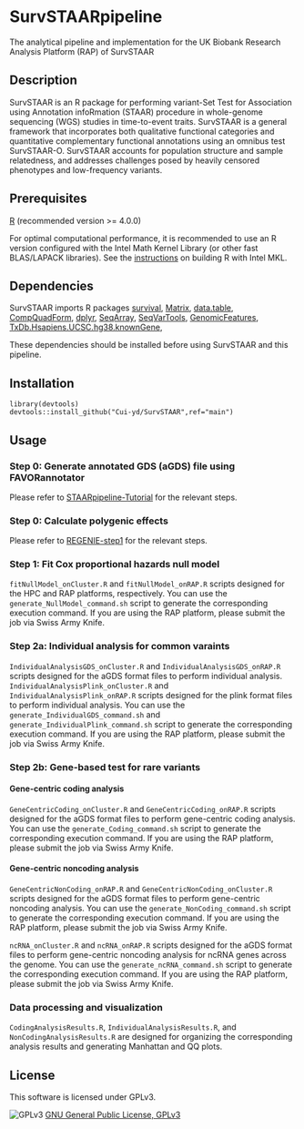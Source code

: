 # SurvSTAARpipeline
The analytical pipeline and implementation for the UK Biobank Research Analysis Platform (RAP) of SurvSTAAR


## Description
SurvSTAAR is an R package for performing variant-Set Test for Association using Annotation infoRmation (STAAR) procedure in whole-genome sequencing (WGS) studies in time-to-event traits. 
SurvSTAAR is a general framework that incorporates both qualitative functional categories and quantitative complementary functional annotations using an omnibus test SurvSTAAR-O. 
SurvSTAAR accounts for population structure and sample relatedness, and addresses challenges posed by heavily censored phenotypes and low-frequency variants.



## Prerequisites
<a href="https://www.r-project.org">R</a> (recommended version >= 4.0.0)

For optimal computational performance, it is recommended to use an R version configured with the Intel Math Kernel Library 
(or other fast BLAS/LAPACK libraries). See the <a href="https://software.intel.com/en-us/articles/using-intel-mkl-with-r">instructions</a> on building R with Intel MKL.


## Dependencies

SurvSTAAR imports R packages 
<a href="https://cran.r-project.org/web/packages/survival/index.html">survival</a>,
<a href="https://cran.r-project.org/web/packages/Matrix/index.html">Matrix</a>, 
<a href="https://cran.r-project.org/web/packages/data.table/index.html">data.table</a>,
<a href="https://cran.r-project.org/web/packages/CompQuadForm/index.html">CompQuadForm</a>,
<a href="https://cran.r-project.org/web/packages/dplyr/index.html">dplyr</a>,
<a href="https://bioconductor.org/packages/release/bioc/html/SeqArray.html">SeqArray</a>,
<a href="https://bioconductor.org/packages/release/bioc/html/SeqVarTools.html">SeqVarTools</a>,
<a href="https://bioconductor.org/packages/release/bioc/html/GenomicFeatures.html">GenomicFeatures</a>,
<a href="https://bioconductor.org/packages/release/data/annotation/html/TxDb.Hsapiens.UCSC.hg38.knownGene.html">TxDb.Hsapiens.UCSC.hg38.knownGene</a>,
 
These dependencies should be installed before using SurvSTAAR and this pipeline.


## Installation
```
library(devtools)
devtools::install_github("Cui-yd/SurvSTAAR",ref="main")
```

## Usage

### Step 0: Generate annotated GDS (aGDS) file using FAVORannotator

Please refer to <a href="https://github.com/xihaoli/STAARpipeline-Tutorial">STAARpipeline-Tutorial</a> for the relevant steps.


### Step 0: Calculate polygenic effects

Please refer to <a href="https://rgcgithub.github.io/regenie/overview/#step-1-whole-genome-model">REGENIE-step1</a> for the relevant steps.

### Step 1: Fit Cox proportional hazards null model

`fitNullModel_onCluster.R` and `fitNullModel_onRAP.R` scripts designed for the HPC and RAP platforms, respectively. 
You can use the `generate_NullModel_command.sh` script to generate the corresponding execution command. 
If you are using the RAP platform, please submit the job via Swiss Army Knife.


### Step 2a: Individual analysis for common varaints

`IndividualAnalysisGDS_onCluster.R` and `IndividualAnalysisGDS_onRAP.R` scripts designed for the aGDS format files to perform individual analysis.
`IndividualAnalysisPlink_onCluster.R` and `IndividualAnalysisPlink_onRAP.R` scripts designed for the plink format files to perform individual analysis.
You can use the `generate_IndividualGDS_command.sh` and `generate_IndividualPlink_command.sh` script to generate the corresponding execution command. 
If you are using the RAP platform, please submit the job via Swiss Army Knife.



### Step 2b: Gene-based test for rare variants

#### Gene-centric coding analysis
`GeneCentricCoding_onCluster.R` and `GeneCentricCoding_onRAP.R` scripts designed for the aGDS format files to perform gene-centric coding analysis.
You can use the `generate_Coding_command.sh` script to generate the corresponding execution command. 
If you are using the RAP platform, please submit the job via Swiss Army Knife.

#### Gene-centric noncoding analysis
`GeneCentricNonCoding_onRAP.R` and `GeneCentricNonCoding_onCluster.R` scripts designed for the aGDS format files to perform gene-centric noncoding analysis.
You can use the `generate_NonCoding_command.sh` script to generate the corresponding execution command. 
If you are using the RAP platform, please submit the job via Swiss Army Knife.

`ncRNA_onCluster.R` and `ncRNA_onRAP.R` scripts designed for the aGDS format files to perform gene-centric noncoding analysis for ncRNA genes across the genome.
You can use the `generate_ncRNA_command.sh` script to generate the corresponding execution command. 
If you are using the RAP platform, please submit the job via Swiss Army Knife.


### Data processing and visualization
`CodingAnalysisResults.R`, `IndividualAnalysisResults.R`, and `NonCodingAnalysisResults.R` are designed for organizing the corresponding analysis results and generating Manhattan and QQ plots.



## License
This software is licensed under GPLv3.

![GPLv3](http://www.gnu.org/graphics/gplv3-127x51.png)
[GNU General Public License, GPLv3](http://www.gnu.org/copyleft/gpl.html)
